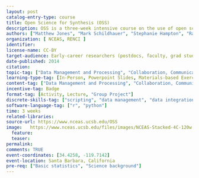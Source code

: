 ```yaml
---
layout: post
catalog-entry-type: course
title: Open Science for Synthesis (OSS)
description: OSS is a three-week intensive course on the use of open science tools for synthesis research.  It covers data science basics, including data management, scripting and software practices, workflows, statistical techniques for synthesis, collaboration and communication. Group synthesis projects are used to ground these skills in real-world examples.
authors: ["Matthew Jones", "Mark Schildhauer", "Stephanie Hampton", "Ray Idaszak", "Chris Lenhardt"]
organization: [ NCEAS, RENCI ] 
identifier: 
license-name: CC-BY
target-audience: Early-career researchers (postdocs, faculty, grad students)
date-published: 2014
citation: 
topic-tag: ["Data Management and Processing", "Collaboration, Communication, and Dissemination", "Software Skills for Science", "Analysis", "Visualization"]
learning-type-tag: [In-Person, Powerpoint Slides, Materials-based Exercise, Lecture]
content-tag: ["Data Management and Processing", "Collaboration, Communication, and Dissemination", "Software Skills for Science", "Analysis", "Visualization"]
incentive-tag: Badge
format-tag: [Activity, Lecture, "Group Project"]
discrete-skills-tag: ["scripting", "data management", "data integration", "data munging", "quality analysis", "workflows", "software testing", "software design", "communication", "collaboration", "meta-analysis"]
software-language-tag: ["r", "python"]
time: 3 weeks
related-libraries:
source-url: https://www.nceas.ucsb.edu/OSS
image:   https://www.nceas.ucsb.edu/files/images/NCEAS-Stacked-4C-120w.png
  feature: 
  teaser:
permalink: 
comments: TRUE
event-coordinates: [34.4258, -119.7142]
event-location: Santa Barbara, California
pre-req: ["Basic statistics", "Science background"]
---
```


